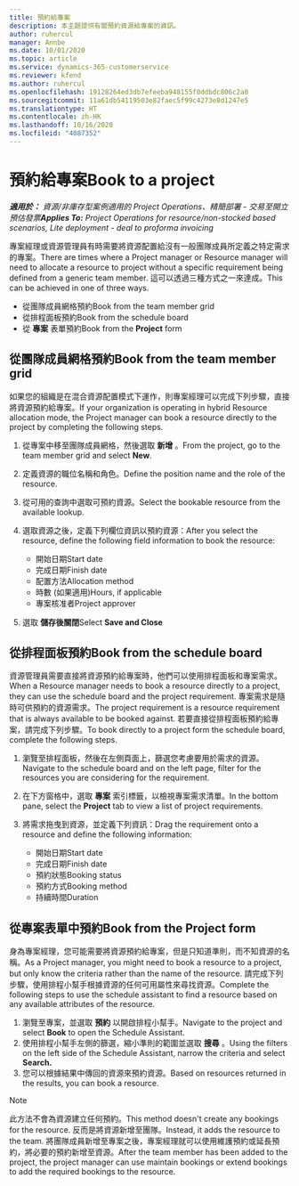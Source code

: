 ```yaml
---
title: 預約給專案
description: 本主題提供有關預約資源給專案的資訊。
author: ruhercul
manager: Annbe
ms.date: 10/01/2020
ms.topic: article
ms.service: dynamics-365-customerservice
ms.reviewer: kfend
ms.author: ruhercul
ms.openlocfilehash: 19128264ed3db7efeeba948155f0ddbdc806c2a0
ms.sourcegitcommit: 11a61db54119503e82faec5f99c4273e8d1247e5
ms.translationtype: HT
ms.contentlocale: zh-HK
ms.lasthandoff: 10/16/2020
ms.locfileid: "4087352"
---
```

# <a name="book-to-a-project"></a><span data-ttu-id="187f9-103">預約給專案</span><span class="sxs-lookup"><span data-stu-id="187f9-103">Book to a project</span></span>

<span data-ttu-id="187f9-104">_**適用於：** 資源/非庫存型案例適用的 Project Operations、精簡部署 - 交易至開立預估發票_</span><span class="sxs-lookup"><span data-stu-id="187f9-104">_**Applies To:** Project Operations for resource/non-stocked based scenarios, Lite deployment - deal to proforma invoicing_</span></span>

<span data-ttu-id="187f9-105">專案經理或資源管理員有時需要將資源配置給沒有一般團隊成員所定義之特定需求的專案。</span><span class="sxs-lookup"><span data-stu-id="187f9-105">There are times where a Project manager or Resource manager will need to allocate a resource to project without a specific requirement being defined from a generic team member.</span></span> <span data-ttu-id="187f9-106">這可以透過三種方式之一來達成。</span><span class="sxs-lookup"><span data-stu-id="187f9-106">This can be achieved in one of three ways.</span></span>

- <span data-ttu-id="187f9-107">從團隊成員網格預約</span><span class="sxs-lookup"><span data-stu-id="187f9-107">Book from the team member grid</span></span>
- <span data-ttu-id="187f9-108">從排程面板預約</span><span class="sxs-lookup"><span data-stu-id="187f9-108">Book from the schedule board</span></span>
- <span data-ttu-id="187f9-109">從 **專案** 表單預約</span><span class="sxs-lookup"><span data-stu-id="187f9-109">Book from the **Project** form</span></span>

## <a name="book-from-the-team-member-grid"></a><span data-ttu-id="187f9-110">從團隊成員網格預約</span><span class="sxs-lookup"><span data-stu-id="187f9-110">Book from the team member grid</span></span>

<span data-ttu-id="187f9-111">如果您的組織是在混合資源配置模式下運作，則專案經理可以完成下列步驟，直接將資源預約給專案。</span><span class="sxs-lookup"><span data-stu-id="187f9-111">If your organization is operating in hybrid Resource allocation mode, the Project manager can book a resource directly to the project by completing the following steps.</span></span>

1. <span data-ttu-id="187f9-112">從專案中移至團隊成員網格，然後選取 **新增** 。</span><span class="sxs-lookup"><span data-stu-id="187f9-112">From the project, go to the team member grid and select **New**.</span></span>
2. <span data-ttu-id="187f9-113">定義資源的職位名稱和角色。</span><span class="sxs-lookup"><span data-stu-id="187f9-113">Define the position name and the role of the resource.</span></span>
3. <span data-ttu-id="187f9-114">從可用的查詢中選取可預約資源。</span><span class="sxs-lookup"><span data-stu-id="187f9-114">Select the bookable resource from the available lookup.</span></span>
4. <span data-ttu-id="187f9-115">選取資源之後，定義下列欄位資訊以預約資源：</span><span class="sxs-lookup"><span data-stu-id="187f9-115">After you select the resource, define the following field information to book the resource:</span></span>

    - <span data-ttu-id="187f9-116">開始日期</span><span class="sxs-lookup"><span data-stu-id="187f9-116">Start date</span></span>
    - <span data-ttu-id="187f9-117">完成日期</span><span class="sxs-lookup"><span data-stu-id="187f9-117">Finish date</span></span>
    - <span data-ttu-id="187f9-118">配置方法</span><span class="sxs-lookup"><span data-stu-id="187f9-118">Allocation method</span></span>
    - <span data-ttu-id="187f9-119">時數 (如果適用)</span><span class="sxs-lookup"><span data-stu-id="187f9-119">Hours, if applicable</span></span>
    - <span data-ttu-id="187f9-120">專案核准者</span><span class="sxs-lookup"><span data-stu-id="187f9-120">Project approver</span></span>

6. <span data-ttu-id="187f9-121">選取 **儲存後關閉**</span><span class="sxs-lookup"><span data-stu-id="187f9-121">Select **Save and Close**</span></span>

## <a name="book-from-the-schedule-board"></a><span data-ttu-id="187f9-122">從排程面板預約</span><span class="sxs-lookup"><span data-stu-id="187f9-122">Book from the schedule board</span></span>

<span data-ttu-id="187f9-123">資源管理員需要直接將資源預約給專案時，他們可以使用排程面板和專案需求。</span><span class="sxs-lookup"><span data-stu-id="187f9-123">When a Resource manager needs to book a resource directly to a project, they can use the schedule board and the project requirement.</span></span> <span data-ttu-id="187f9-124">專案需求是隨時可供預約的資源需求。</span><span class="sxs-lookup"><span data-stu-id="187f9-124">The project requirement is a resource requirement that is always available to be booked against.</span></span> <span data-ttu-id="187f9-125">若要直接從排程面板預約給專案，請完成下列步驟。</span><span class="sxs-lookup"><span data-stu-id="187f9-125">To book directly to a project form the schedule board, complete the following steps.</span></span>

1. <span data-ttu-id="187f9-126">瀏覽至排程面板，然後在左側頁面上，篩選您考慮要用於需求的資源。</span><span class="sxs-lookup"><span data-stu-id="187f9-126">Navigate to the schedule board and on the left page, filter for the resources you are considering for the requirement.</span></span>
2. <span data-ttu-id="187f9-127">在下方窗格中，選取 **專案** 索引標籤，以檢視專案需求清單。</span><span class="sxs-lookup"><span data-stu-id="187f9-127">In the bottom pane, select the **Project** tab to view a list of project requirements.</span></span>
3. <span data-ttu-id="187f9-128">將需求拖曳到資源，並定義下列資訊：</span><span class="sxs-lookup"><span data-stu-id="187f9-128">Drag the requirement onto a resource and define the following information:</span></span>

    - <span data-ttu-id="187f9-129">開始日期</span><span class="sxs-lookup"><span data-stu-id="187f9-129">Start date</span></span>
    - <span data-ttu-id="187f9-130">完成日期</span><span class="sxs-lookup"><span data-stu-id="187f9-130">Finish date</span></span>
    - <span data-ttu-id="187f9-131">預約狀態</span><span class="sxs-lookup"><span data-stu-id="187f9-131">Booking status</span></span>
    - <span data-ttu-id="187f9-132">預約方式</span><span class="sxs-lookup"><span data-stu-id="187f9-132">Booking method</span></span>
    - <span data-ttu-id="187f9-133">持續時間</span><span class="sxs-lookup"><span data-stu-id="187f9-133">Duration</span></span>

## <a name="book-from-the-project-form"></a><span data-ttu-id="187f9-134">從專案表單中預約</span><span class="sxs-lookup"><span data-stu-id="187f9-134">Book from the Project form</span></span>

<span data-ttu-id="187f9-135">身為專案經理，您可能需要將資源預約給專案，但是只知道準則，而不知資源的名稱。</span><span class="sxs-lookup"><span data-stu-id="187f9-135">As a Project manager, you might need to book a resource to a project, but only know the criteria rather than the name of the resource.</span></span> <span data-ttu-id="187f9-136">請完成下列步驟，使用排程小幫手根據資源的任何可用屬性來尋找資源。</span><span class="sxs-lookup"><span data-stu-id="187f9-136">Complete the following steps to use the schedule assistant to find a resource based on any available attributes of the resource.</span></span> 

1. <span data-ttu-id="187f9-137">瀏覽至專案，並選取 **預約** 以開啟排程小幫手。</span><span class="sxs-lookup"><span data-stu-id="187f9-137">Navigate to the project and select **Book** to open the Schedule Assistant.</span></span>
2. <span data-ttu-id="187f9-138">使用排程小幫手左側的篩選，縮小準則的範圍並選取 **搜尋** 。</span><span class="sxs-lookup"><span data-stu-id="187f9-138">Using the filters on the left side of the Schedule Assistant, narrow the criteria and select **Search.**</span></span>
3. <span data-ttu-id="187f9-139">您可以根據結果中傳回的資源來預約資源。</span><span class="sxs-lookup"><span data-stu-id="187f9-139">Based on resources returned in the results, you can book a resource.</span></span>

> [!NOTE]
> <span data-ttu-id="187f9-140">此方法不會為資源建立任何預約。</span><span class="sxs-lookup"><span data-stu-id="187f9-140">This method doesn't create any bookings for the resource.</span></span> <span data-ttu-id="187f9-141">反而是將資源新增至團隊。</span><span class="sxs-lookup"><span data-stu-id="187f9-141">Instead, it adds the resource to the team.</span></span> <span data-ttu-id="187f9-142">將團隊成員新增至專案之後，專案經理就可以使用維護預約或延長預約，將必要的預約新增至資源。</span><span class="sxs-lookup"><span data-stu-id="187f9-142">After the team member has been added to the project, the project manager can use maintain bookings or extend bookings to add the required bookings to the resource.</span></span>
